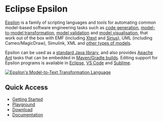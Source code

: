 # Eclipse Epsilon

[Epsilon](https://eclipse.org/epsilon/) is a family of scripting languages and tools for automating common model-based software engineering tasks such as [code generation](https://eclipse.org/epsilon/doc/egl), [model-to-model transformation](https://eclipse.org/epsilon/doc/etl), [model validation](https://eclipse.org/epsilon/doc/evl) and [model visualisation](https://eclipse.org/epsilon/doc/picto), that work out of the box with EMF (including [Xtext](https://www.eclipse.org/Xtext) and [Sirius](https://www.eclipse.org/sirius)), UML (including Cameo/MagicDraw), Simulink, XML and [other types of models](https://eclipse.org/epsilon/doc/emc).

Epsilon can be used as a [standard Java library](https://eclipse.org/epsilon/getting-started/#using-epsilon-as-a-java-library), and also provides [Apache Ant](https://eclipse.org/epsilon/doc/workflow) tasks that can be embedded in [Maven/Gradle builds](https://eclipse.org/epsilon/getting-started/#epsilon-in-mavengradle-builds). Editing support for Epsilon programs is available in [Eclipse](https://eclipse.org/epsilon/download), [VS Code](https://eclipse.org/epsilon/doc/articles/vscode) and [Sublime](https://github.com/epsilonlabs/sublime).

[![Epsilon's Model-to-Text Transformation Language](https://github.com/user-attachments/assets/ba30b435-2ff9-471c-b132-7981a6e9148f)](https://eclipse.dev/epsilon/playground/?egx)

## Quick Access

- [Getting Started](https://eclipse.dev/epsilon/getting-started/)
- [Playground](https://eclipse.dev/epsilon/playground/)
- [Download](https://eclipse.dev/epsilon/download/)
- [Documentation](https://eclipse.dev/epsilon/doc/)

